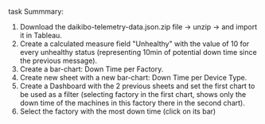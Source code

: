 task Summmary:

1. Download the daikibo-telemetry-data.json.zip file -> unzip -> and import it in Tableau.
2. Create a calculated measure field "Unhealthy" with the value of 10 for every unhealthy status (representing 10min of potential down time since the previous message).
3. Create a bar-chart: Down Time per Factory.
4. Create new sheet with a new bar-chart: Down Time per Device Type.
5. Create a Dashboard with the 2 previous sheets and set the first chart to be used as a filter (selecting factory in the first chart, shows only the down time of the machines in this factory there in the second chart).
6. Select the factory with the most down time (click on its bar)